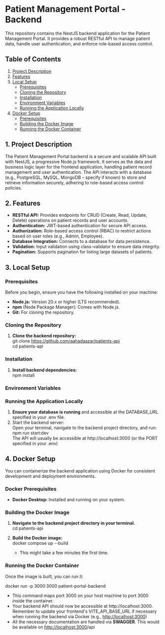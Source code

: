 # **Patient Management Portal \- Backend**

This repository contains the NestJS backend application for the Patient Management Portal. It provides a robust RESTful API to manage patient data, handle user authentication, and enforce role-based access control.

## **Table of Contents**

1. [Project Description](#bookmark=id.bk19aie233kp)
2. [Features](#bookmark=id.3w4q4w3989yz)
3. [Local Setup](#bookmark=id.rv1nqjleo5gh)
   - [Prerequisites](#bookmark=id.5sdfd88w1rs)
   - [Cloning the Repository](#bookmark=id.gy4ecsv2xnhy)
   - [Installation](#bookmark=id.aroth96jxtzt)
   - [Environment Variables](#bookmark=id.s5ffcngwtmex)
   - [Running the Application Locally](#bookmark=id.cbemtjj5596a)
4. [Docker Setup](#bookmark=id.8ekc656lrp5t)
   - [Prerequisites](#bookmark=id.wm18q7hitdbk)
   - [Building the Docker Image](#bookmark=id.8dc7tfeejp4i)
   - [Running the Docker Container](#bookmark=id.ermfslsqxydz)

## **1\. Project Description**

The Patient Management Portal backend is a secure and scalable API built with NestJS, a progressive Node.js framework. It serves as the data and business logic layer for the frontend application, handling patient record management and user authentication. The API interacts with a database (e.g., PostgreSQL, MySQL, MongoDB – specify if known) to store and retrieve information securely, adhering to role-based access control policies.

## **2\. Features**

- **RESTful API:** Provides endpoints for CRUD (Create, Read, Update, Delete) operations on patient records and user accounts.
- **Authentication:** JWT-based authentication for secure API access.
- **Authorization:** Role-based access control (RBAC) to restrict actions based on user roles (e.g., Admin, Employee).
- **Database Integration:** Connects to a database for data persistence.
- **Validation:** Input validation using class-validator to ensure data integrity.
- **Pagination:** Supports pagination for listing large datasets of patients.

## **3\. Local Setup**

### **Prerequisites**

Before you begin, ensure you have the following installed on your machine:

- **Node.js:** Version 20.x or higher (LTS recommended).
- **npm** (Node Package Manager): Comes with Node.js.
- **Git:** For cloning the repository.

### **Cloning the Repository**

1. **Clone the backend repository:**  
   git clone https://github.com/aahadaazar/patients-api  
   cd patients-api

### **Installation**

1. **Install backend dependencies:**  
   npm install

### **Environment Variables**

### **Running the Application Locally**

1. **Ensure your database is running** and accessible at the DATABASE_URL specified in your .env file.
2. Start the backend server:  
   Open your terminal, navigate to the backend project directory, and run:  
   npm run start:dev  
   The API will usually be accessible at http://localhost:3000 (or the PORT specified in your .env)

## **4\. Docker Setup**

You can containerize the backend application using Docker for consistent development and deployment environments.

### **Docker Prerequisites**

- **Docker Desktop:** Installed and running on your system.

### **Building the Docker Image**

1. **Navigate to the backend project directory in your terminal.**  
   cd patients-api

2. **Build the Docker image:**  
   docker compose up \--build
   - This might take a few minutes the first time.

### **Running the Docker Container**

Once the image is built, you can run it:

docker run \-p 3000:3000 patient-portal-backend

- This command maps port 3000 on your host machine to port 3000 inside the container.
- Your backend API should now be accessible at http://localhost:3000. Remember to update your frontend's VITE_API_BASE_URL if necessary when running the backend via Docker (e.g., [http://localhost:3000](http://localhost:3000))
- All the necessary documentation are handled via **SWAGGER**. This would be available on [http://localhost:3000](http://localhost:3000)/api
